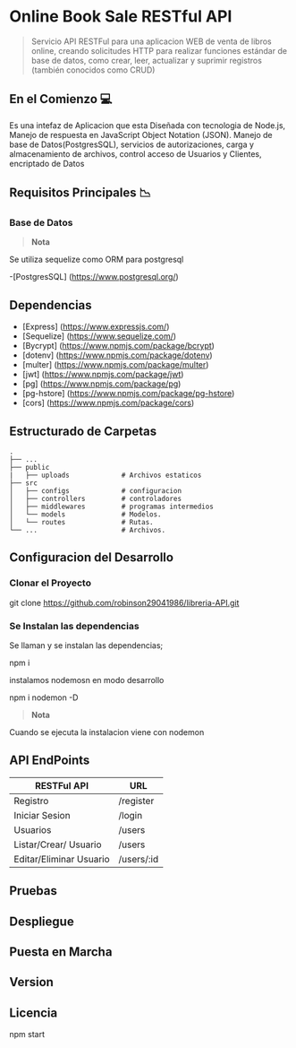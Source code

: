 # Online Book Sale RESTful API 

> Servicio API RESTFul para una aplicacion WEB de venta de libros online, creando solicitudes HTTP para realizar funciones estándar de base de datos, como crear, leer, actualizar y suprimir registros (también conocidos como CRUD)



## En el Comienzo 💻

Es una intefaz de Aplicacion que esta Diseñada con tecnologia de Node.js, Manejo de respuesta en JavaScript Object Notation (JSON). Manejo de base de Datos(PostgresSQL), servicios de autorizaciones, carga y almacenamiento de archivos, control acceso de Usuarios y Clientes, encriptado de Datos 

## Requisitos Principales 📉


### Base de Datos

> **Nota**

Se utiliza sequelize como ORM para postgresql

-[PostgresSQL] (https://www.postgresql.org/)

## Dependencias

- [Express] (https://www.expressjs.com/)
- [Sequelize] (https://www.sequelize.com/)
- [Bycrypt] (https://www.npmjs.com/package/bcrypt)
- [dotenv] (https://www.npmjs.com/package/dotenv)
- [multer] (https://www.npmjs.com/package/multer)
- [jwt] (https://www.npmjs.com/package/jwt)
- [pg] (https://www.npmjs.com/package/pg)
- [pg-hstore] (https://www.npmjs.com/package/pg-hstore)
- [cors] (https://www.npmjs.com/package/cors)


## Estructurado de Carpetas

    .
    ├── ...
    ├── public                  
    |   ├── uploads             # Archivos estaticos
    ├── src                     
    │   ├── configs             # configuracion
    │   ├── controllers         # controladores
    │   ├── middlewares         # programas intermedios
    │   └── models              # Modelos.
    │   └── routes              # Rutas.
    └── ...                     # Archivos.


## Configuracion del Desarrollo

### Clonar el Proyecto

git clone https://github.com/robinson29041986/libreria-API.git

### Se Instalan las dependencias

Se llaman y se instalan las dependencias;

npm i

instalamos nodemosn en modo desarrollo

npm i nodemon -D

> **Nota** 

Cuando se ejecuta la instalacion viene con nodemon


## API EndPoints

| RESTFul API                     | URL                                        
| --------------------------------| ------------------------------------------ 
| Registro                        | /register                    
| Iniciar Sesion                  | /login                       
| Usuarios                        | /users             
| Listar/Crear/ Usuario           | /users                   
| Editar/Eliminar Usuario         | /users/:id             
 

## Pruebas

## Despliegue

## Puesta en Marcha

## Version

## Licencia

npm start


